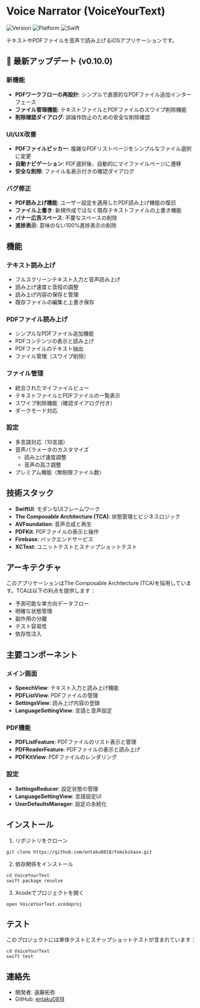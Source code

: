 # Voice Narrator (VoiceYourText)

![Version](https://img.shields.io/badge/version-0.10.0-blue)
![Platform](https://img.shields.io/badge/platform-iOS-lightgrey)
![Swift](https://img.shields.io/badge/Swift-5.9-orange)

テキストやPDFファイルを音声で読み上げるiOSアプリケーションです。

## 🚀 最新アップデート (v0.10.0)

### 新機能
- **PDFワークフローの再設計**: シンプルで直感的なPDFファイル追加インターフェース
- **ファイル管理機能**: テキストファイルとPDFファイルのスワイプ削除機能
- **削除確認ダイアログ**: 誤操作防止のための安全な削除確認

### UI/UX改善
- **PDFファイルピッカー**: 複雑なPDFリストページをシンプルなファイル選択に変更
- **自動ナビゲーション**: PDF選択後、自動的にマイファイルページに遷移
- **安全な削除**: ファイル名表示付きの確認ダイアログ

### バグ修正
- **PDF読み上げ機能**: ユーザー設定を適用したPDF読み上げ機能の復旧
- **ファイル上書き**: 新規作成ではなく既存テキストファイルの上書き機能
- **バナー広告スペース**: 不要なスペースの削除
- **進捗表示**: 意味のない100%進捗表示の削除

## 機能

### テキスト読み上げ
- フルスクリーンテキスト入力と音声読み上げ
- 読み上げ速度と音程の調整
- 読み上げ内容の保存と管理
- 既存ファイルの編集と上書き保存

### PDFファイル読み上げ
- シンプルなPDFファイル追加機能
- PDFコンテンツの表示と読み上げ
- PDFファイルのテキスト抽出
- ファイル管理（スワイプ削除）

### ファイル管理
- 統合されたマイファイルビュー
- テキストファイルとPDFファイルの一覧表示
- スワイプ削除機能（確認ダイアログ付き）
- ダークモード対応

### 設定
- 多言語対応（10言語）
- 音声パラメータのカスタマイズ
  - 読み上げ速度調整
  - 音声の高さ調整
- プレミアム機能（無制限ファイル数）

## 技術スタック

- **SwiftUI**: モダンなUIフレームワーク
- **The Composable Architecture (TCA)**: 状態管理とビジネスロジック
- **AVFoundation**: 音声合成と再生
- **PDFKit**: PDFファイルの表示と操作
- **Firebase**: バックエンドサービス
- **XCTest**: ユニットテストとスナップショットテスト

## アーキテクチャ

このアプリケーションはThe Composable Architecture (TCA)を採用しています。TCAは以下の利点を提供します：

- 予測可能な単方向データフロー
- 明確な状態管理
- 副作用の分離
- テスト容易性
- 依存性注入

## 主要コンポーネント

### メイン画面
- **SpeechView**: テキスト入力と読み上げ機能
- **PDFListView**: PDFファイルの管理
- **SettingsView**: 読み上げ内容の登録
- **LanguageSettingView**: 言語と音声設定

### PDF機能
- **PDFListFeature**: PDFファイルのリスト表示と管理
- **PDFReaderFeature**: PDFファイルの表示と読み上げ
- **PDFKitView**: PDFファイルのレンダリング

### 設定
- **SettingsReducer**: 設定状態の管理
- **LanguageSettingView**: 言語設定UI
- **UserDefaultsManager**: 設定の永続化

## インストール

1. リポジトリをクローン
```
git clone https://github.com/entaku0818/Yomikikase.git
```

2. 依存関係をインストール
```
cd VoiceYourText
swift package resolve
```

3. Xcodeでプロジェクトを開く
```
open VoiceYourText.xcodeproj
```

## テスト

このプロジェクトには単体テストとスナップショットテストが含まれています：

```
cd VoiceYourText
swift test
```


## 連絡先

- 開発者: 遠藤拓弥
- GitHub: [entaku0818](https://github.com/entaku0818) 